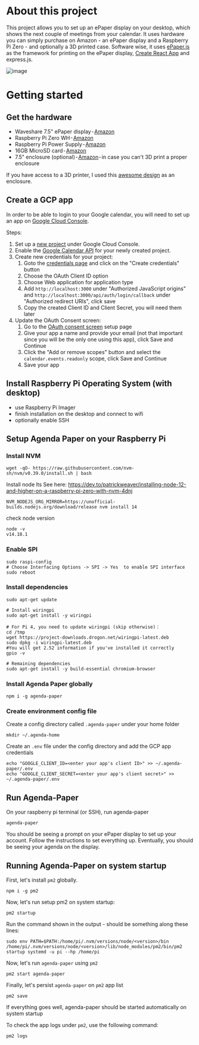 # About this project

This project allows you to set up an ePaper display on your desktop, which shows the next couple of meetings from your calendar.
It uses hardware you can simply purchase on Amazon - an ePaper display and a Raspberry Pi Zero - and optionally a 3D printed case.
Software wise, it uses [ePaper.js](https://github.com/samsonmking/epaper.js) as the framework for printing on the ePaper display, [Create React App](https://github.com/facebook/create-react-app) and express.js.

![image](https://user-images.githubusercontent.com/7040645/142741601-7eb96d19-4da3-403b-8cfc-91371c4ecf04.png)

# Getting started

## Get the hardware

* Waveshare 7.5" ePaper display - [Amazon](https://amzn.to/30Kmm1n)
* Raspberry Pi Zero WH - [Amazon](https://amzn.to/2Z59Xom)
* Raspberry Pi Power Supply - [Amazon](https://amzn.to/30GeVJi)
* 16GB MicroSD card - [Amazon](https://amzn.to/3kXAR9o)
* 7.5" enclosure (optional) - [Amazon](https://amzn.to/3HFlvjJ) - in case you can't 3D print a proper enclosure

If you have access to a 3D printer, I used this [awesome design](https://www.thingiverse.com/thing:4152661) as an enclosure.

## Create a GCP app

In order to be able to login to your Google calendar, you will need to set up an app on [Google Cloud Console](https://console.cloud.google.com/).

Steps:

1. Set up a [new project](https://console.cloud.google.com/projectcreate) under Google Cloud Console.
2. Enable the [Google Calendar API](https://console.cloud.google.com/apis/api/calendar-json.googleapis.com/overview) for your newly created project.
3. Create new credentials for your project:
   1. Goto the [credentials page](https://console.cloud.google.com/apis/credentials) and click on the "Create credentials" button
   2. Choose the OAuth Client ID option
   3. Choose Web application for application type
   4. Add `http://localhost:3000` under "Authorized JavaScript origins" and `http://localhost:3000/api/auth/login/callback` under "Authorized redirect URIs", click save
   5. Copy the created Client ID and Client Secret, you will need them later
4. Update the OAuth Consent screen:
   1. Go to the [OAuth consent screen](https://console.cloud.google.com/apis/credentials/consent) setup page
   2. Give your app a name and provide your email (not that important since you will be the only one using this app), click Save and Continue
   3. Click the "Add or remove scopes" button and select the `calendar.events.readonly` scope, click Save and Continue
   4. Save your app

## Install Raspberry Pi Operating System (with desktop)

- use Raspberry Pi Imager
- finish installation on the desktop and connect to wifi
- optionally enable SSH

## Setup Agenda Paper on your Raspberry Pi

### Install NVM

```
wget -qO- https://raw.githubusercontent.com/nvm-sh/nvm/v0.39.0/install.sh | bash
```

Install node lts
See here: https://dev.to/patrickweaver/installing-node-12-and-higher-on-a-raspberry-pi-zero-with-nvm-4dnj
```
NVM_NODEJS_ORG_MIRROR=https://unofficial-builds.nodejs.org/download/release nvm install 14
```

check node version
```
node -v
v14.18.1
```

### Enable SPI

```
sudo raspi-config
# Choose Interfacing Options -> SPI -> Yes  to enable SPI interface
sudo reboot
```

### Install dependencies

```
sudo apt-get update

# Install wiringpi
sudo apt-get install -y wiringpi

# For Pi 4, you need to update wiringpi (skip otherwise)：
cd /tmp
wget https://project-downloads.drogon.net/wiringpi-latest.deb
sudo dpkg -i wiringpi-latest.deb
#You will get 2.52 information if you've installed it correctly
gpio -v

# Remaining dependencies
sudo apt-get install -y build-essential chromium-browser
```

### Install Agenda Paper globally

```
npm i -g agenda-paper
```

### Create environment config file

Create a config directory called `.agenda-paper` under your home folder

```
mkdir ~/.agenda-home
```

Create an `.env` file under the config directory and add the GCP app credentials

```
echo "GOOGLE_CLIENT_ID=<enter your app's client ID>" >> ~/.agenda-paper/.env
echo "GOOGLE_CLIENT_SECRET=<enter your app's client secret>" >> ~/.agenda-paper/.env
```

## Run Agenda-Paper

On your raspberry pi terminal (or SSH), run agenda-paper

```
agenda-paper
```

You should be seeing a prompt on your ePaper display to set up your account. Follow the instructions to set everything up.
Eventually, you should be seeing your agenda on the display.

## Running Agenda-Paper on system startup

First, let's install `pm2` globally.
```
npm i -g pm2
```

Now, let's run setup pm2 on system startup:
```
pm2 startup
```

Run the command shown in the output - should be something along these lines:
```
sudo env PATH=$PATH:/home/pi/.nvm/versions/node/<version>/bin /home/pi/.nvm/versions/node/<version>/lib/node_modules/pm2/bin/pm2 startup systemd -u pi --hp /home/pi
```

Now, let's run `agenda-paper` using `pm2`
```
pm2 start agenda-paper
```

Finally, let's persist `agenda-paper` on `pm2` app list
```
pm2 save
```

If everything goes well, agenda-paper should be started automatically on system startup

To check the app logs under `pm2`, use the following command:
```
pm2 logs
```
